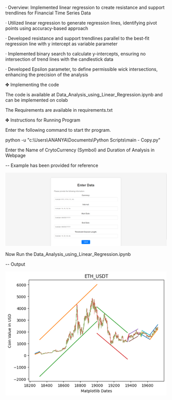 · Overview: Implemented linear regression to create resistance and support trendlines for Financial Time Series Data

· Utilized linear regression to generate regression lines, identifying pivot points using accuracy-based approach

· Developed resistance and support trendlines parallel to the best-fit regression line with y intercept as variable parameter

· Implemented binary search to calculate y-intercepts, ensuring no intersection of trend lines with the candlestick data

· Developed Epsilon parameter, to define permissible wick intersections, enhancing the precision of the analysis

✤ Implementing the code

The code is available at Data_Analysis_using_Linear_Regression.ipynb and can be implemented on colab

The Requirements are available in requirements.txt

✤ Instructions for Running Program

Enter the following command to start thr program.

python -u "c:\Users\ANANYA\Documents\Python Scripts\main - Copy.py"

Enter the Name of CrytoCurrency (Symbol) and Duration of Analysis in Webpage

-- Example has been provided for reference

![image](./sample_input.png)

Now Run the Data_Analysis_using_Linear_Regression.ipynb

-- Output

![image](./download.png)
